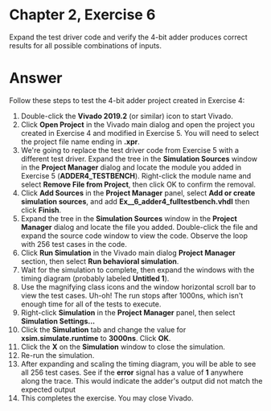 # Chapter 2, Exercise 6

Expand the test driver code and verify the 4-bit adder produces correct results for all possible combinations of inputs.

# Answer
Follow these steps to test the 4-bit adder project created in Exercise 4:

1. Double-click the **Vivado 2019.2** (or similar) icon to start Vivado.
2. Click **Open Project** in the Vivado main dialog and open the project you created in Exercise 4 and modified in Exercise 5. You will need to select the project file name ending in **.xpr**.
3. We're going to replace the test driver code from Exercise 5 with a different test driver. Expand the tree in the **Simulation Sources** window in the **Project Manager** dialog and locate the module you added in Exercise 5 (**ADDER4_TESTBENCH**). Right-click the module name and select **Remove File from Project**, then click OK to confirm the removal.
3. Click **Add Sources** in the **Project Manager** panel, select **Add or create simulation sources**, and add **Ex__6_adder4_fulltestbench.vhdl** then click **Finish**.
4. Expand the tree in the **Simulation Sources** window in the **Project Manager** dialog and locate the file you added. Double-click the file and expand the source code window to view the code. Observe the loop with 256 test cases in the code.
5. Click **Run Simulation** in the Vivado main dialog **Project Manager** section, then select **Run behavioral simulation**.
6. Wait for the simulation to complete, then expand the windows with the timing diagram (probably labeled **Untitled 1**).
7. Use the magnifying class icons and the window horizontal scroll bar to view the test cases. Uh-oh! The run stops after 1000ns, which isn't enough time for all of the tests to execute.
8. Right-click **Simulation** in the **Project Manager** panel, then select **Simulation Settings...**
9. Click the **Simulation** tab and change the value for **xsim.simulate.runtime** to **3000ns**. Click **OK**.
10. Click the **X** on the **Simulation** window to close the simulation.
11. Re-run the simulation.
12. After expanding and scaling the timing diagram, you will be able to see all 256 test cases. See if the **error** signal has a value of **1** anywhere along the trace. This would indicate the adder's output did not match the expected output
13. This completes the exercise. You may close Vivado.
